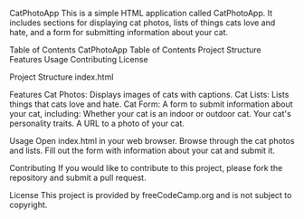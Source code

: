 CatPhotoApp
This is a simple HTML application called CatPhotoApp. It includes sections for displaying cat photos, lists of things cats love and hate, and a form for submitting information about your cat.

Table of Contents
CatPhotoApp
Table of Contents
Project Structure
Features
Usage
Contributing
License

Project Structure
index.html

Features
Cat Photos: Displays images of cats with captions.
Cat Lists: Lists things that cats love and hate.
Cat Form: A form to submit information about your cat, including:
Whether your cat is an indoor or outdoor cat.
Your cat's personality traits.
A URL to a photo of your cat.

Usage
Open index.html in your web browser.
Browse through the cat photos and lists.
Fill out the form with information about your cat and submit it.

Contributing
If you would like to contribute to this project, please fork the repository and submit a pull request.

License
This project is provided by freeCodeCamp.org and is not subject to copyright.
